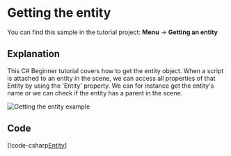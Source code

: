 # Getting the entity 
You can find this sample in the tutorial project: **Menu** -> **Getting an entity** 

## Explanation
This C# Beginner tutorial covers how to get the entity object. When a script is attached to an entity in the scene, we can access all properties of that Entity by using the 'Entity' property. We can for instance get the entity's name or we can check if the entity has a parent in the scene.

![Getting the entity example](media/getting-the-entity.png)

## Code
[!code-csharp[Entity](..\..\..\..\xenko\samples\Tutorials\CSharpBeginner\CSharpBeginner\CSharpBeginner.Game\Code\GettingTheEntityDemo.cs)]
